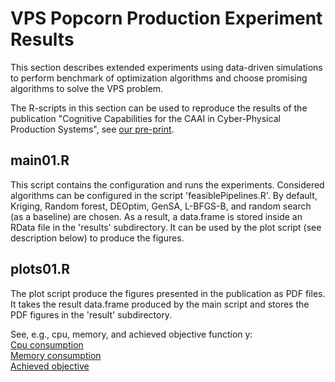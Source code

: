 # VPS Popcorn Production Experiment Results
This section describes extended experiments using data-driven simulations to perform benchmark of optimization algorithms and choose promising algorithms to solve the VPS problem.

The R-scripts in this section can be used to reproduce the results of the publication "Cognitive Capabilities for the CAAI in Cyber-Physical Production Systems", see [our pre-print](https://arxiv.org/abs/2012.01823).

## main01.R
This script contains the configuration and runs the experiments.
Considered algorithms can be configured in the script 'feasiblePipelines.R'.
By default, Kriging, Random forest, DEOptim, GenSA, L-BFGS-B, and random search (as a baseline) are chosen.
As a result, a data.frame is stored inside an RData file in the 'results' subdirectory.
It can be used by the plot script (see description below) to produce the figures.

## plots01.R
The plot script produce the figures presented in the publication as PDF files.
It takes the result data.frame produced by the main script and stores the PDF figures in the 'result' subdirectory.

See, e.g., cpu, memory, and achieved objective function y:\
[Cpu consumption](results/2020-12-14_cpu.pdf)\
[Memory consumption](results/2020-12-14_mem.pdf)\
[Achieved objective](results/2020-12-14_y.pdf)
